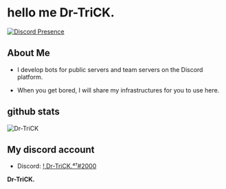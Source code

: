 
# hello me Dr-TriCK.
[![Discord Presence](https://lanyard-profile-readme.vercel.app/api/803474861976322060)](https://discord.com/users/803474861976322060)
## About Me
- I develop bots for public servers and team servers on the Discord platform.

- When you get bored, I will share my infrastructures for you to use here.

## github stats
![Dr-TriCK](https://github-readme-stats.vercel.app/api?username=shet00s3&show_icons=true&count_private=true&theme=react&hide_border=true&bg_color=0D1117)

## My discord account
- Discord: [!,Dr-TriCK.⁴⁷#2000](https://discord.com/users/803474861976322060)




<b>Dr-TriCK.</b>
